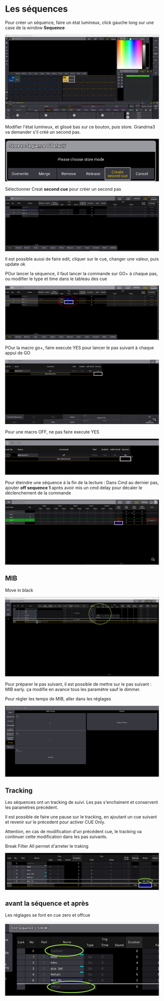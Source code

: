 # Les séquences

Pour créer un séquence, faire un état lumineux, click gauche long sur une case de la window **Sequence**

![Alt text](images/2023-03-23_06h20_16.png)

Modifier l'état lumineux, et glissé bas sur ce bouton, puis store. Grandma3 va demander s'il créé un second pas.

![Alt text](images/2023-03-23_06h18_25.png)

Sélectionner Creat **second cue** pour créer un second pas

![Alt text](images/2023-03-23_06h21_39.png)

Il est possible aussi de faire edit, cliquer sur le cue, changer une valeur, puis update ok


POur lancer la séquence, il faut lancer la commande sur GO+ à chaque pas, ou modifier le type et time dans le tableau des cue

![Alt text](images/2023-03-23_06h25_56.png)

POur la macro go+, faire execute YES pour lancer le pas suivant à chaque appui de GO

![Alt text](images/2023-03-23_08h10_04.png)

Pour une macro OFF, ne pas faire execute YES

![Alt text](images/2023-03-23_08h11_24.png)

Pour éteindre une séquence à la fin de la lecture :
Dans Cmd au dernier pas, ajouter **off sequence 1** après avoir mis un cmd delay pour décaler le déclenchement de la commande

![Alt text](images/2023-03-23_08h40_53.png)

## MIB
Move in black

![Alt text](images/2023-06-06_22h30_30.png)

Pour préparer le pas suivant, il est possible de mettre sur le pas suivant : MIB early.
ça modifie en avance tous les paramètre sauf le dimmer.

Pour régler les temps de MIB, aller dans les réglages

![Alt text](images/2023-06-06_22h44_38.png)

## Tracking

Les séquences ont un tracking de suivi.
Les pas s'enchainent et conservent les paramètres précédent.

Il est possible de faire une pause sur le tracking, en ajoutant un cue suivant et revenir sur le précedent pour activer CUE Only.

Attention, en cas de modification d'un précédent cue, le tracking va continuer cette modification dans les pas suivants.

Break Filter All permet d'arreter le traking

![Alt text](images/2023-06-06_22h29_28.png)



## avant la séquence et après

Les réglages se font en cue zero et offcue

![Alt text](images/2023-06-06_22h27_55.png)
